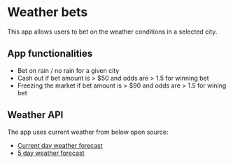 # Weather bets
This app allows users to bet on the weather conditions in a selected city.

## App functionalities
- Bet on rain / no rain for a given city
- Cash out if bet amount is > $50 and odds are > 1.5 for winning bet
- Freezing the market if bet amount is > $90 and odds are > 1.5 for wining bet

## Weather API
The app uses current weather from below open source: 
- [Current day weather forecast](https://openweathermap.org/current) 
- [5 day weather forecast](https://openweathermap.org/forecast5)



